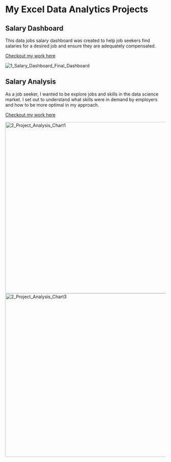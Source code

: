# My Excel Data Analytics Projects

## Salary Dashboard
This data jobs salary dashboard was created to help job seekers find salaries for a desired job and ensure they are adequately compensated. 

[Checkout my work here](Project_1-Dashboard) 

![1_Salary_Dashboard_Final_Dashboard](https://github.com/user-attachments/assets/70539ce6-3b84-4fe5-8c69-e183295470b1)

## Salary Analysis
As a job seeker, I wanted to be explore jobs and skills in the data science market. I set out to understand what skills were in demand by employers and how to be more optimal in my approach. 

[Checkout my work here](Project_2-Analysis) 

<img width="874" height="537" alt="2_Project_Analysis_Chart1" src="https://github.com/user-attachments/assets/98d49d73-8bf7-4bd4-b760-f8297c8a33f6" /> 
<img width="759" height="513" alt="2_Project_Analysis_Chart3" src="https://github.com/user-attachments/assets/c21afe27-e7c2-417d-bc56-d0c27bb544a7" />
